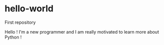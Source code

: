 # hello-world
First repository

Hello !
I'm a new programmer and I am really motivated to learn more about Python !
